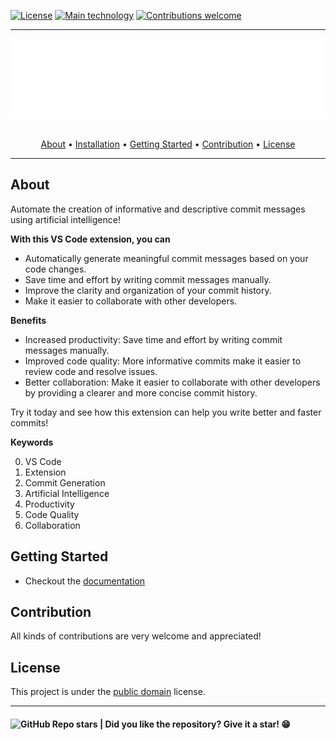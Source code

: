 
[![License](https://img.shields.io/badge/license-PUBLIC_DOMAIN-white.svg?style=flat)](http://creativecommons.org/publicdomain/zero/1.0/)
[![Main technology](https://img.shields.io/badge/made_to-VSCODE-blue)](#)
[![Contributions welcome](https://img.shields.io/badge/PRs-WELCOME-green)](#contribution)

---

<section align="center">
  <img src="docs/assets/images/banner.svg" title="Project banner" alt="Project banner" />
  <br>
  <br>

  <p>
    <a href="#about">About</a> •
    <a href="#installation">Installation</a> •
    <a href="#getting-started">Getting Started</a> •
    <a href="#contribution">Contribution</a> •
    <a href="#license">License</a>
  </p>
</section>

---

## About

Automate the creation of informative and descriptive commit messages using artificial intelligence!

**With this VS Code extension, you can**

* Automatically generate meaningful commit messages based on your code changes.
* Save time and effort by writing commit messages manually.
* Improve the clarity and organization of your commit history.
* Make it easier to collaborate with other developers.

**Benefits**

* Increased productivity: Save time and effort by writing commit messages manually.
* Improved code quality: More informative commits make it easier to review code and resolve issues.
* Better collaboration: Make it easier to collaborate with other developers by providing a clearer and more concise commit history.

Try it today and see how this extension can help you write better and faster commits!

**Keywords**

0. VS Code
0. Extension
0. Commit Generation
0. Artificial Intelligence
0. Productivity
0. Code Quality
0. Collaboration


## Getting Started

* Checkout the [documentation](docs/getting-started.md)


## Contribution

All kinds of contributions are very welcome and appreciated!


## License

This project is under the [public domain](LICENSE.md) license.


---

<h4>  
  <img alt="GitHub Repo stars" src="https://img.shields.io/github/stars/andersonbosa/commitay?style=social">
  | Did you like the repository? Give it a star! 😁
</h4>
